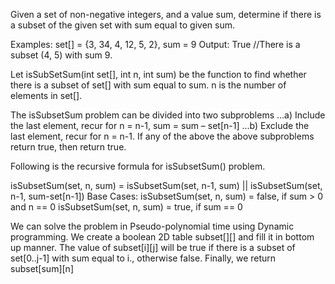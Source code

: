 Given a set of non-negative integers, and a value sum, determine if there is a subset of the given set with sum equal to given sum.

Examples: set[] = {3, 34, 4, 12, 5, 2}, sum = 9
Output:  True  //There is a subset (4, 5) with sum 9.

Let isSubSetSum(int set[], int n, int sum) be the function to find whether there is a subset of set[] with sum equal to sum. n is the number of elements in set[].

The isSubsetSum problem can be divided into two subproblems
…a) Include the last element, recur for n = n-1, sum = sum – set[n-1]
…b) Exclude the last element, recur for n = n-1.
If any of the above the above subproblems return true, then return true.

Following is the recursive formula for isSubsetSum() problem.

isSubsetSum(set, n, sum) = isSubsetSum(set, n-1, sum) ||
                           isSubsetSum(set, n-1, sum-set[n-1])
Base Cases:
isSubsetSum(set, n, sum) = false, if sum > 0 and n == 0
isSubsetSum(set, n, sum) = true, if sum == 0

We can solve the problem in Pseudo-polynomial time using Dynamic programming. We create a boolean 2D table subset[][] and fill it in bottom up manner. The value of subset[i][j] will be true if there is a subset of set[0..j-1] with sum equal to i., otherwise false. Finally, we return subset[sum][n]
